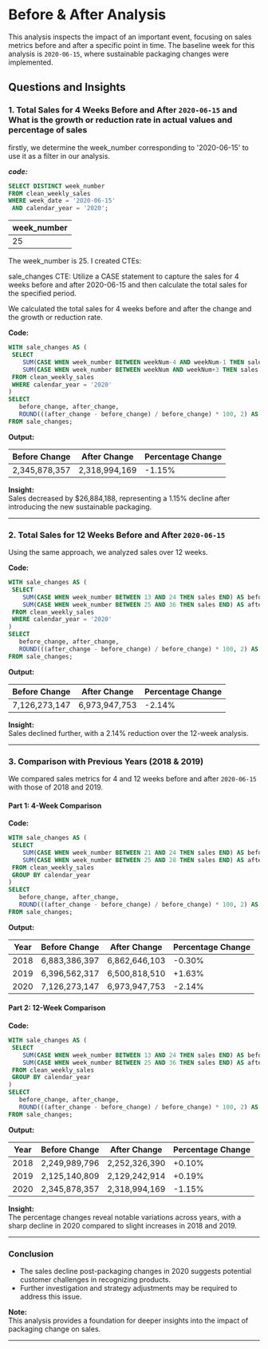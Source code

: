 
# Before & After Analysis

This analysis inspects the impact of an important event, focusing on sales metrics before and after a specific point in time. The baseline week for this analysis is `2020-06-15`, where sustainable packaging changes were implemented. 

## Questions and Insights

### 1. Total Sales for 4 Weeks Before and After `2020-06-15` and What is the growth or reduction rate in actual values and percentage of sales
 
 firstly, we determine the week_number corresponding to '2020-06-15' to use it as a filter in our analysis.

 ***code:***
 ```sql
 SELECT DISTINCT week_number
FROM clean_weekly_sales
WHERE week_date = '2020-06-15' 
  AND calendar_year = '2020';
```

| week_number |
|-------------|
|     25      |
       

The week_number is 25. I created CTEs: 

sale_changes CTE: Utilize a CASE statement to capture the sales for 4 weeks before and after 2020-06-15 and then calculate the total sales for the specified period.

We calculated the total sales for 4 weeks before and after the change and the growth or reduction rate.

**Code:**
```sql
WITH sale_changes AS (
 SELECT 
    SUM(CASE WHEN week_number BETWEEN weekNum-4 AND weekNum-1 THEN sales END) AS before_change,
    SUM(CASE WHEN week_number BETWEEN weekNum AND weekNum+3 THEN sales END) AS after_change
 FROM clean_weekly_sales    
 WHERE calendar_year = '2020'
)
SELECT
   before_change, after_change,
   ROUND(((after_change - before_change) / before_change) * 100, 2) AS pcnt_change
FROM sale_changes;
```

**Output:**

| Before Change | After Change | Percentage Change |
|----------------|--------------|-------------------|
| 2,345,878,357  | 2,318,994,169| -1.15%            |

**Insight:**  
Sales decreased by $26,884,188, representing a 1.15% decline after introducing the new sustainable packaging.

---

### 2. Total Sales for 12 Weeks Before and After `2020-06-15`
Using the same approach, we analyzed sales over 12 weeks.

**Code:**
```sql
WITH sale_changes AS (
 SELECT 
    SUM(CASE WHEN week_number BETWEEN 13 AND 24 THEN sales END) AS before_change,
    SUM(CASE WHEN week_number BETWEEN 25 AND 36 THEN sales END) AS after_change
 FROM clean_weekly_sales    
 WHERE calendar_year = '2020'
)
SELECT
   before_change, after_change,
   ROUND(((after_change - before_change) / before_change) * 100, 2) AS pcnt_change
FROM sale_changes;
```

**Output:**

| Before Change | After Change | Percentage Change |
|----------------|--------------|-------------------|
| 7,126,273,147  | 6,973,947,753| -2.14%            |

**Insight:**  
Sales declined further, with a 2.14% reduction over the 12-week analysis.

---

### 3. Comparison with Previous Years (2018 & 2019)
We compared sales metrics for 4 and 12 weeks before and after `2020-06-15` with those of 2018 and 2019.

#### Part 1: 4-Week Comparison

**Code:**
```sql
WITH sale_changes AS (
 SELECT 
    SUM(CASE WHEN week_number BETWEEN 21 AND 24 THEN sales END) AS before_change,
    SUM(CASE WHEN week_number BETWEEN 25 AND 28 THEN sales END) AS after_change
 FROM clean_weekly_sales    
 GROUP BY calendar_year
)
SELECT
   before_change, after_change,
   ROUND(((after_change - before_change) / before_change) * 100, 2) AS pcnt_change
FROM sale_changes;
```



**Output:**

| Year | Before Change | After Change | Percentage Change |
|------|---------------|--------------|-------------------|
| 2018 | 6,883,386,397 | 6,862,646,103| -0.30%            |
| 2019 | 6,396,562,317 | 6,500,818,510| +1.63%            |
| 2020 | 7,126,273,147 | 6,973,947,753| -2.14%            |

#### Part 2: 12-Week Comparison

**Code:**
```sql
WITH sale_changes AS (
 SELECT 
    SUM(CASE WHEN week_number BETWEEN 13 AND 24 THEN sales END) AS before_change,
    SUM(CASE WHEN week_number BETWEEN 25 AND 36 THEN sales END) AS after_change
 FROM clean_weekly_sales    
 GROUP BY calendar_year
)
SELECT
   before_change, after_change,
   ROUND(((after_change - before_change) / before_change) * 100, 2) AS pcnt_change
FROM sale_changes;
```

**Output:**

| Year | Before Change | After Change | Percentage Change |
|------|---------------|--------------|-------------------|
| 2018 | 2,249,989,796 | 2,252,326,390| +0.10%            |
| 2019 | 2,125,140,809 | 2,129,242,914| +0.19%            |
| 2020 | 2,345,878,357 | 2,318,994,169| -1.15%            |

**Insight:**  
The percentage changes reveal notable variations across years, with a sharp decline in 2020 compared to slight increases in 2018 and 2019.

---

### Conclusion
- The sales decline post-packaging changes in 2020 suggests potential customer challenges in recognizing products.
- Further investigation and strategy adjustments may be required to address this issue.

**Note:**  
This analysis provides a foundation for deeper insights into the impact of packaging change on sales.

---

